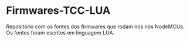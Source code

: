 # Firmwares-TCC-LUA
Repositório com os fontes dos firmwares que rodam nos nós NodeMCUs. Os fontes foram escritos em linguagem LUA.
